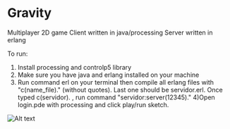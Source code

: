 # Gravity

 Multiplayer 2D game 
 Client written in java/processing 
 Server written in erlang

To run: 
1) Install processing and controlp5 library
2) Make sure you have java and erlang installed on your machine
3) Run command erl on your terminal then compile all erlang files with "c(name_file)." (without quotes). Last one should be servidor.erl. Once typed c(servidor). , run command "servidor:server(12345)."
4)Open login.pde with processing and click play/run sketch.



![Alt text](https://i.gyazo.com/456df555664f78464bc44fe073b10a75.png "Game screenshot")

